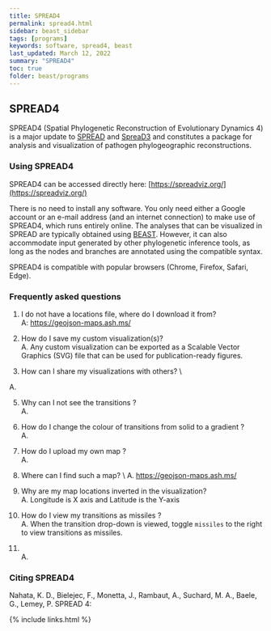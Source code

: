 ```yaml
---
title: SPREAD4
permalink: spread4.html
sidebar: beast_sidebar
tags: [programs]
keywords: software, spread4, beast
last_updated: March 12, 2022
summary: "SPREAD4"
toc: true
folder: beast/programs
---
```


## SPREAD4

SPREAD4 (Spatial Phylogenetic Reconstruction of Evolutionary Dynamics 4) is a major update to [SPREAD](spread) and [SpreaD3](spread3) and constitutes a package for analysis and visualization of pathogen phylogeographic reconstructions.

### Using SPREAD4

SPREAD4 can be accessed directly here: [https://spreadviz.org/](https://spreadviz.org/)

There is no need to install any software. You only need either a Google account or an e-mail address (and an internet connection) to make use of SPREAD4, which runs entirely online. The analyses that can be visualized in SPREAD are typically obtained using [BEAST](about). However, it can also accommodate input generated by other phylogenetic inference tools, as long as the nodes and branches are annotated using the compatible syntax.

SPREAD4 is compatible with popular browsers (Chrome, Firefox, Safari, Edge).

### Frequently asked questions

1. I do not have a locations file, where do I download it from? \
A:  https://geojson-maps.ash.ms/

2. How do I save my custom visualization(s)? \
A. Any custom visualization can be exported as a Scalable Vector Graphics (SVG) file that can be used for publication-ready figures. 

[comment]: <> (A. not sure if you can store the visualized after customizing online in SPREAD... )

3. How can I share my visualizations with others? \

A. 

5. Why can I not see the transitions ? \
A. 


5. How do I change the colour of transitions from solid to a gradient ? \
A. 


6. How do I upload my own map ? \
A. 

7. Where can I find such a map? \ 
A. https://geojson-maps.ash.ms/

9. Why are my map locations inverted in the visualization? \
A. Longitude is X axis and Latitude is the Y-axis

10. How do I view my transitions as missiles ? \
A. When the transition drop-down is viewed, toggle `missiles` to the right to view transitions as missiles. 

11. \
A.


### Citing SPREAD4

Nahata, K. D., Bielejec, F., Monetta, J., Rambaut, A., Suchard, M. A., Baele, G., Lemey, P. SPREAD 4:

{% include links.html %}

